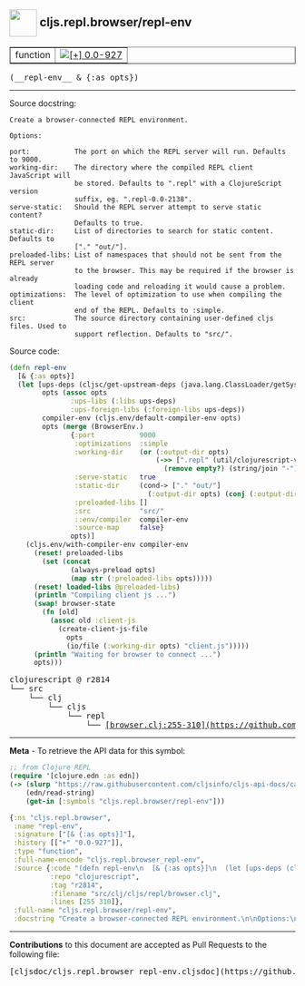 ## <img width="48px" valign="middle" src="http://i.imgur.com/Hi20huC.png"> cljs.repl.browser/repl-env

 <table border="1">
<tr>

<td>function</td>
<td><a href="https://github.com/cljsinfo/cljs-api-docs/tree/0.0-927"><img valign="middle" alt="[+] 0.0-927" src="https://img.shields.io/badge/+-0.0--927-lightgrey.svg"></a> </td>
</tr>
</table>

 <samp>
(__repl-env__ & {:as opts})<br>
</samp>

---




Source docstring:

```
Create a browser-connected REPL environment.

Options:

port:           The port on which the REPL server will run. Defaults to 9000.
working-dir:    The directory where the compiled REPL client JavaScript will
                be stored. Defaults to ".repl" with a ClojureScript version
                suffix, eg. ".repl-0.0-2138".
serve-static:   Should the REPL server attempt to serve static content?
                Defaults to true.
static-dir:     List of directories to search for static content. Defaults to
                ["." "out/"].
preloaded-libs: List of namespaces that should not be sent from the REPL server
                to the browser. This may be required if the browser is already
                loading code and reloading it would cause a problem.
optimizations:  The level of optimization to use when compiling the client
                end of the REPL. Defaults to :simple.
src:            The source directory containing user-defined cljs files. Used to
                support reflection. Defaults to "src/".

```

Source code:

```clj
(defn repl-env
  [& {:as opts}]
  (let [ups-deps (cljsc/get-upstream-deps (java.lang.ClassLoader/getSystemClassLoader))
        opts (assoc opts
               :ups-libs (:libs ups-deps)
               :ups-foreign-libs (:foreign-libs ups-deps))
        compiler-env (cljs.env/default-compiler-env opts)
        opts (merge (BrowserEnv.)
               {:port           9000
                :optimizations  :simple
                :working-dir    (or (:output-dir opts)
                                    (->> [".repl" (util/clojurescript-version)]
                                      (remove empty?) (string/join "-")))
                :serve-static   true
                :static-dir     (cond-> ["." "out/"]
                                  (:output-dir opts) (conj (:output-dir opts)))
                :preloaded-libs []
                :src            "src/"
                ::env/compiler  compiler-env
                :source-map     false}
               opts)]
    (cljs.env/with-compiler-env compiler-env
      (reset! preloaded-libs
        (set (concat
               (always-preload opts)
               (map str (:preloaded-libs opts)))))
      (reset! loaded-libs @preloaded-libs)
      (println "Compiling client js ...")
      (swap! browser-state
        (fn [old]
          (assoc old :client-js
            (create-client-js-file
              opts
              (io/file (:working-dir opts) "client.js")))))
      (println "Waiting for browser to connect ...")
      opts)))
```

 <pre>
clojurescript @ r2814
└── src
    └── clj
        └── cljs
            └── repl
                └── <ins>[browser.clj:255-310](https://github.com/clojure/clojurescript/blob/r2814/src/clj/cljs/repl/browser.clj#L255-L310)</ins>
</pre>


---

__Meta__ - To retrieve the API data for this symbol:

```clj
;; from Clojure REPL
(require '[clojure.edn :as edn])
(-> (slurp "https://raw.githubusercontent.com/cljsinfo/cljs-api-docs/catalog/cljs-api.edn")
    (edn/read-string)
    (get-in [:symbols "cljs.repl.browser/repl-env"]))
```

```clj
{:ns "cljs.repl.browser",
 :name "repl-env",
 :signature ["[& {:as opts}]"],
 :history [["+" "0.0-927"]],
 :type "function",
 :full-name-encode "cljs.repl.browser_repl-env",
 :source {:code "(defn repl-env\n  [& {:as opts}]\n  (let [ups-deps (cljsc/get-upstream-deps (java.lang.ClassLoader/getSystemClassLoader))\n        opts (assoc opts\n               :ups-libs (:libs ups-deps)\n               :ups-foreign-libs (:foreign-libs ups-deps))\n        compiler-env (cljs.env/default-compiler-env opts)\n        opts (merge (BrowserEnv.)\n               {:port           9000\n                :optimizations  :simple\n                :working-dir    (or (:output-dir opts)\n                                    (->> [\".repl\" (util/clojurescript-version)]\n                                      (remove empty?) (string/join \"-\")))\n                :serve-static   true\n                :static-dir     (cond-> [\".\" \"out/\"]\n                                  (:output-dir opts) (conj (:output-dir opts)))\n                :preloaded-libs []\n                :src            \"src/\"\n                ::env/compiler  compiler-env\n                :source-map     false}\n               opts)]\n    (cljs.env/with-compiler-env compiler-env\n      (reset! preloaded-libs\n        (set (concat\n               (always-preload opts)\n               (map str (:preloaded-libs opts)))))\n      (reset! loaded-libs @preloaded-libs)\n      (println \"Compiling client js ...\")\n      (swap! browser-state\n        (fn [old]\n          (assoc old :client-js\n            (create-client-js-file\n              opts\n              (io/file (:working-dir opts) \"client.js\")))))\n      (println \"Waiting for browser to connect ...\")\n      opts)))",
          :repo "clojurescript",
          :tag "r2814",
          :filename "src/clj/cljs/repl/browser.clj",
          :lines [255 310]},
 :full-name "cljs.repl.browser/repl-env",
 :docstring "Create a browser-connected REPL environment.\n\nOptions:\n\nport:           The port on which the REPL server will run. Defaults to 9000.\nworking-dir:    The directory where the compiled REPL client JavaScript will\n                be stored. Defaults to \".repl\" with a ClojureScript version\n                suffix, eg. \".repl-0.0-2138\".\nserve-static:   Should the REPL server attempt to serve static content?\n                Defaults to true.\nstatic-dir:     List of directories to search for static content. Defaults to\n                [\".\" \"out/\"].\npreloaded-libs: List of namespaces that should not be sent from the REPL server\n                to the browser. This may be required if the browser is already\n                loading code and reloading it would cause a problem.\noptimizations:  The level of optimization to use when compiling the client\n                end of the REPL. Defaults to :simple.\nsrc:            The source directory containing user-defined cljs files. Used to\n                support reflection. Defaults to \"src/\".\n"}

```

---

__Contributions__ to this document are accepted as Pull Requests to the following file:

 <pre>
[cljsdoc/cljs.repl.browser_repl-env.cljsdoc](https://github.com/cljsinfo/cljs-api-docs/blob/master/cljsdoc/cljs.repl.browser_repl-env.cljsdoc)
</pre>


